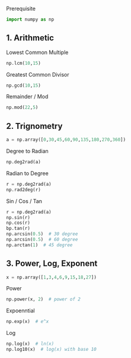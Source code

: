 Prerequisite
```python
import numpy as np 
```

## 1. Arithmetic

Lowest Common Multiple
```python
np.lcm(10,15)
```
Greatest Common Divisor
```python
np.gcd(10,15)
```

Remainder / Mod
```python
np.mod(22,5)
```


## 2. Trignometry
```python
a = np.array([0,30,45,60,90,135,180,270,360])
```

Degree to Radian
```python
np.deg2rad(a)
```

Radian to Degree
```python
r = np.deg2rad(a)
np.rad2deg(r)
```

Sin / Cos / Tan 
```python
r = np.deg2rad(a)
np.sin(r)
np.cos(r)
bp.tan(r)
np.arcsin(0.5)  # 30 degree
np.arcsin(0.5)  # 60 degree
np.arctan(1)  # 45 degree
```

## 3. Power, Log, Exponent
```python
x = np.array([1,3,4,6,9,15,18,27])
```

Power
```python
np.power(x, 2)  # power of 2
```

Expoenntial
```python
np.exp(x)  # e^x
```

Log
```python
np.log(x)  # ln(x)
np.log10(x)  # log(x) with base 10

```



